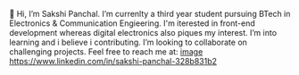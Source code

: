 👋 
Hi, I’m Sakshi Panchal. I’m currenlty a third year student pursuing BTech in Electronics & Communication Engieering. I'm iterested in front-end development whereas digital electronics also piques my interest. I’m into learning and i believe i contributing. I’m looking to collaborate on challenging projects.
Feel free to reach me at: 
<a>[image](https:skshpanchal@gmail.com)</a>
<a>https://www.linkedin.com/in/sakshi-panchal-328b831b2</a>

<!---
2331sakshi/2331sakshi is a ✨ special ✨ repository because its `README.md` (this file) appears on your GitHub profile.
You can click the Preview link to take a look at your changes.
--->
